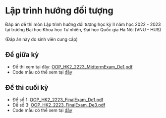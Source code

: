 # Lập trình hướng đối tượng
Đáp án đề thi môn Lập trình hướng đối tượng học kỳ II năm học 2022 - 2023 tại trường Đại học Khoa học Tự nhiên, Đại học Quốc gia Hà Nội (VNU - HUS)

(Đáp án này do sinh viên cung cấp)
## Đề giữa kỳ
- Đề thi xem tại đây: [OOP_HK2_2223_MidtermExam_De1.pdf](https://github.com/dangth2011/Object-Oriented-Programming/files/14049830/OOP_HK2_2223_MidtermExam_De1.pdf)
- Code mẫu có thể xem tại [đây](https://github.com/dangth2011/Object-Oriented-Programming/tree/main/hus/oop/midterm)
## Đề thi cuối kỳ
- Đề số 1: [OOP_HK2_2223_FinalExam_De1.pdf](https://github.com/dangth2011/Object-Oriented-Programming/files/14049839/OOP_HK2_2223_FinalExam_De1.pdf)
- Đề số 3: [OOP_HK2_2223_FinalExam_De3.pdf](https://github.com/dangth2011/Object-Oriented-Programming/files/14049841/OOP_HK2_2223_FinalExam_De3.pdf)
- Code mẫu có thể xem tại [đây](https://github.com/dangth2011/Object-Oriented-Programming/tree/main/hus/oop/finalexam)
